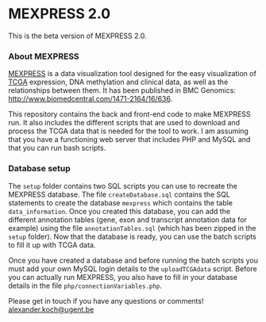 MEXPRESS 2.0
============

This is the beta version of MEXPRESS 2.0.

### About MEXPRESS

[MEXPRESS](http://mexpress.be) is a data visualization tool designed for the easy visualization of [TCGA](https://tcga-data.nci.nih.gov/tcga/) expression, DNA methylation and clinical data, as well as the relationships between them. It has been published in BMC Genomics: http://www.biomedcentral.com/1471-2164/16/636.

This repository contains the back and front-end code to make MEXPRESS run. It also includes the different scripts that are used to download and process the TCGA data that is needed for the tool to work. I am assuming that you have a functioning web server that includes PHP and MySQL and that you can run bash scripts.

### Database setup

The `setup` folder contains two SQL scripts you can use to recreate the MEXPRESS database. The file `createDatabase.sql` contains the SQL statements to create the database `mexpress` which contains the table `data_information`. Once you created this database, you can add the different annotation tables (gene, exon and transcript annotation data for example) using the file `annotationTables.sql` (which has been zipped in the `setup` folder). Now that the database is ready, you can use the batch scripts to fill it up with TCGA data.

Once you have created a database and before running the batch scripts you must add your own MySQL login details to the `uploadTCGAdata` script. Before you can actually run MEXPRESS, you also have to fill in your database details in the file `php/connectionVariables.php`.

Please get in touch if you have any questions or comments! alexander.koch@ugent.be
